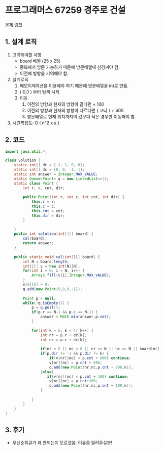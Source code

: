 # 프로그래머스 67259 경주로 건설

[문제 링크](https://programmers.co.kr/learn/courses/30/lessons/67259)

## 1. 설계 로직

1. 고려해야할 사항 
   - board 배열 (25 x 25) 
   - 중복해서 방문 가능하기 때문에 방문배열에 신경써야 함.
   - 이전에 방향을 기억해야 함.
2. 설계로직
   1. 메모이제이션을 이용해야 하기 때문에 방문배열을 int로 만듦.
   2. ( 0,0 ) 부터 탐색 시작.
   3. 이동
      1. 이전의 방향과 현재의 방향이 같다면 + 100
      2. 이전의 방향과 현재의 방향이 다르다면 ( 코너 ) + 600
      3. 방문배열로 현재 위치까지의 값보다 작은 경우만 이동해야 함.
3. 시간복잡도: O ( n^2 x a )

## 2. 코드

```java
import java.util.*;

class Solution {
    static int[] dr = {-1, 1, 0, 0};
    static int[] dc = {0, 0, -1, 1};
    static int answer = Integer.MAX_VALUE;
    static Queue<Point> q = new LinkedList<>();
    static class Point {
        int r, c, cnt, dir;
        
        public Point(int r, int c, int cnt, int dir) {
            this.r = r;
            this.c = c;
            this.cnt = cnt;
            this.dir = dir;
        }
        
    }
    public int solution(int[][] board) {        
        cal(board);
        return answer;
    }
    
    public static void cal(int[][] board) {
        int N = board.length;
        int[][] v = new int[N][N];
        for(int i = 0; i < N; i++) {
            Arrays.fill(v[i],Integer.MAX_VALUE);
        }
        v[0][0] = 0;
        q.add(new Point(0,0,0,-1));
        
        Point p = null;
        while(!q.isEmpty()) {
            p = q.poll();
            if(p.r == N-1 && p.c == N-1) {
                answer = Math.min(answer,p.cnt);
            }
            
            for(int k = 0; k < 4; k++) {
                int nr = p.r + dr[k];
                int nc = p.c + dc[k];
                
                if(nr < 0 || nc < 0 || nr >= N || nc >= N || board[nr][nc] == 1) continue;
                if(p.dir != -1 && p.dir != k) {
                    if(v[nr][nc] < p.cnt + 600) continue;
                    v[nr][nc] = p.cnt + 600;
                    q.add(new Point(nr,nc,p.cnt + 600,k));
                }else{
                   if(v[nr][nc] < p.cnt + 100) continue; 
                    v[nr][nc] = p.cnt+100;
                    q.add(new Point(nr,nc,p.cnt + 100,k));
                }
                
            }
        }
    }
}
```

## 3. 후기

- 우선순위큐가 왜 안되는지 모르겠음. 이유좀 알려주실분!
